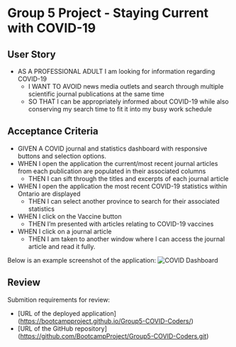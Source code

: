 # Group 5 Project - Staying Current with COVID-19

## User Story
* AS A PROFESSIONAL ADULT I am looking for information regarding COVID-19
  * I WANT TO AVOID news media outlets and search through multiple scientific journal publications at the same time
  * SO THAT I can be appropriately informed about COVID-19 while also conserving my search time to fit it into my busy work schedule


## Acceptance Criteria
* GIVEN A COVID journal and statistics dashboard with responsive buttons and selection options.
* WHEN I open the application the current/most recent journal articles from each publication are populated in their associated columns
  * THEN I can sift through the titles and excerpts of each journal article 
* WHEN I open the application the most recent COVID-19 statistics within Ontario are displayed
  * THEN I can select another province to search for their associated statistics
* WHEN I click on the Vaccine button
  * THEN I’m presented with articles relating to COVID-19 vaccines
* WHEN I click on a journal article
  * THEN I am taken to another window where I can access the journal article and read it fully.


Below is an example screenshot of the application:
![COVID Dashboard](./assets/images/06-server-side-apis-homework-demo.png)


## Review
Submition requirements for review:

* [URL of the deployed application] (https://bootcampproject.github.io/Group5-COVID-Coders/)
* [URL of the GitHub repository] (https://github.com/BootcampProject/Group5-COVID-Coders.git)

